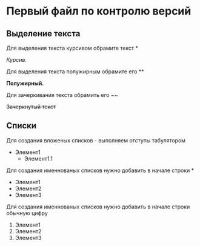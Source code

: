 # Первый файл по контролю версий

## Выделение текста

Для выделения текста курсивом обрамите текст *

*Курсив.*

Для выделения текста полужирным обрамите его **

**Полужирный.**

Для зачеркивания текста обрамить его ~~

~~Зачеркнутый текст~~

## Списки

Для создания вложеных списков - выполняем отступы табулятором

* Элемент1
    * Элемент1.1

Для создания именнованых списков нужно добавить в начале строки *

* Элемент1
* Элемент2
* Элемент3

Для создания именнованых списков нужно добавить в начале строки обычную цифру 

1. Элемент1
2. Элемент2
3. Элемент3


